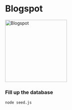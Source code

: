 # Blogspot

<img alt="Blogspot" src="https://upload.wikimedia.org/wikipedia/commons/thumb/3/31/Blogger.svg/2000px-Blogger.svg.png" width="200">

### Fill up the database

```sh
node seed.js
```
